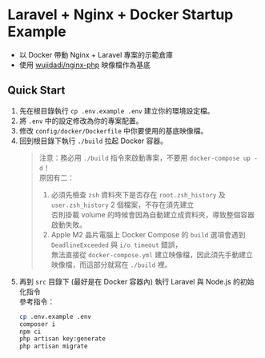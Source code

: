 # Laravel + Nginx + Docker Startup Example

* 以 Docker 帶動 Nginx + Laravel 專案的示範倉庫
* 使用 [wujidadi/nginx-php](https://github.com/Wujidadi/Dockerfiles/tree/main/nginx-php) 映像檔作為基底

## Quick Start

1. 先在根目錄執行 `cp .env.example .env` 建立你的環境設定檔。
2. 將 `.env` 中的設定修改為你的專案配置。
3. 修改 `config/docker/Dockerfile` 中你要使用的基底映像檔。
4. 回到根目錄下執行 `./build` 拉起 Docker 容器。
   > 注意：務必用 `./build` 指令來啟動專案，不要用 `docker-compose up -d`！  
   > 原因有二：
   > 1. 必須先檢查 `zsh` 資料夾下是否存在 `root.zsh_history` 及 `user.zsh_history` 2 個檔案，不存在須先建立  
   >    否則掛載 volume 的時候會因為自動建立成資料夾，導致整個容器啟動失敗。
   > 2. Apple M2 晶片電腦上 Docker Compose 的 `build` 選項會遇到 `DeadlineExceeded` 與 `i/o timeout` 錯誤，  
   >    無法直接從 `docker-compose.yml` 建立映像檔，因此須先手動建立映像檔，而這部分就寫在 `./build` 裡。
5. 再到 `src` 目錄下 (最好是在 Docker 容器內) 執行 Laravel 與 Node.js 的初始化指令  
   參考指令：
   ```bash
   cp .env.example .env
   composer i
   npm ci
   php artisan key:generate
   php artisan migrate
   ```
